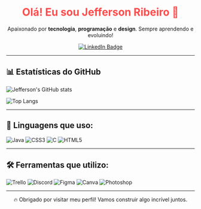 <h1 align="center" style="color: #ff4c4c;">Olá! Eu sou Jefferson Ribeiro 👋</h1>

<p align="center">
  Apaixonado por <strong>tecnologia</strong>, <strong>programação</strong> e <strong>design</strong>. Sempre aprendendo e evoluindo!
</p>

<p align="center">
  <a href="https://www.linkedin.com/in/jefferson-ribeiro-ti" target="_blank">
    <img src="https://img.shields.io/badge/LinkedIn-Jefferson%20Ribeiro-ff4c4c?style=for-the-badge&logo=linkedin&logoColor=white" alt="LinkedIn Badge"/>
  </a>
</p>

---

## 📊 Estatísticas do GitHub

![Jefferson's GitHub stats](https://github-readme-stats.vercel.app/api?username=jeffersonribeiro&show_icons=true&title_color=ff4c4c&icon_color=ff4c4c&text_color=eaeaea&bg_color=000000)

![Top Langs](https://github-readme-stats.vercel.app/api/top-langs/?username=jeffersonribeiro&layout=compact&title_color=ff4c4c&text_color=eaeaea&bg_color=000000)

---

## 🧠 Linguagens que uso:
![Java](https://img.shields.io/badge/Java-ff4c4c?style=for-the-badge&logo=java&logoColor=white)
![CSS3](https://img.shields.io/badge/CSS3-ff4c4c?style=for-the-badge&logo=css3&logoColor=white)
![C](https://img.shields.io/badge/C-ff4c4c?style=for-the-badge&logo=c&logoColor=white)
![HTML5](https://img.shields.io/badge/HTML5-ff4c4c?style=for-the-badge&logo=html5&logoColor=white)

---

## 🛠️ Ferramentas que utilizo:
![Trello](https://img.shields.io/badge/Trello-ff4c4c?style=for-the-badge&logo=trello&logoColor=white)
![Discord](https://img.shields.io/badge/Discord-ff4c4c?style=for-the-badge&logo=discord&logoColor=white)
![Figma](https://img.shields.io/badge/Figma-ff4c4c?style=for-the-badge&logo=figma&logoColor=white)
![Canva](https://img.shields.io/badge/Canva-ff4c4c?style=for-the-badge&logo=canva&logoColor=white)
![Photoshop](https://img.shields.io/badge/Photoshop-ff4c4c?style=for-the-badge&logo=adobephotoshop&logoColor=white)

---

<p align="center">
  🔥 Obrigado por visitar meu perfil! Vamos construir algo incrível juntos.
</p>
